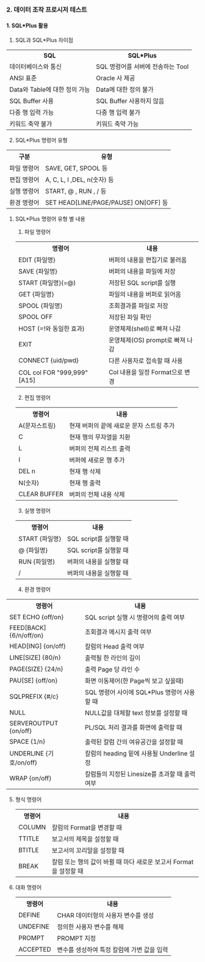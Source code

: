### 2. 데이터 조작 프로시저 테스트
#### 1. SQL*Plus 활용
1. SQL과 SQL*Plus 차이점
<table>
    <tr>
        <th>SQL</th>
        <th>SQL*Plus</th>
    </tr>
    <tr>
        <td>데이터베이스와 통신</td>
        <td>SQL 명령어를 서버에 전송하는 Tool</td>
    </tr>
    <tr>
        <td>ANSI 표준</td>
        <td>Oracle 사 제공</td>
    </tr>
    <tr>
        <td>Data와 Table에 대한 정의 가능</td>
        <td>Data에 대한 정의 불가</td>
    </tr>
    <tr>
        <td>SQL Buffer 사용</td>
        <td>SQL Buffer 사용하지 않음</td>
    </tr>
    <tr>
        <td>다중 행 입력 가능</td>
        <td>다중 행 입력 불가</td>
    </tr>
    <tr>
        <td>키워드 축약 불가</td>
        <td>키워드 축약 가능</td>
    </tr>
</table>

2. SQL*Plus 명령어 유형

<table>
    <tr>
        <th>구분</th>
        <th>유형</th>
    </tr>
    <tr>
        <td>파일 명령어</td>
        <td>SAVE, GET, SPOOL 등</td>
    </tr>
    <tr>
        <td>편집 명령어</td>
        <td>A, C, L, I ,DEL, n(숫자) 등 </td>
    </tr>
     <tr>
        <td>실행 명령어</td>
        <td>START, @ , RUN , / 등</td>
    </tr>
     <tr>
        <td>환경 명령어</td>
        <td>SET HEAD[LINE/PAGE/PAUSE] ON[OFF] 등</td>
    </tr>
</table>

1. SQL*Plus 명령어 유형 별 내용
   1. 파일 명령어
    <table>
         <tr>
            <th>명령어</th>
            <th>내용</th>
        </tr>
        <tr>
            <td>EDIT {파일명}</td>
            <td>버퍼의 내용을 편집기로 불러옴</td>
        </tr>
         <tr>
            <td>SAVE {파일명}</td>
            <td>버퍼의 내용을 파일에 저장</td>
        </tr>
         <tr>
            <td>START {파일명}(=@)</td>
            <td>저장된 SQL script를 실행</td>
        </tr>
         <tr>
            <td>GET {파일명}</td>
            <td>파일의 내용을 버퍼로 읽어옴</td>
        </tr>
         <tr>
            <td>SPOOL {파일명}</td>
            <td>조회결과를 파일로 저장</td>
        </tr>
         <tr>
            <td>SPOOL OFF</td>
            <td>저장된 파일 확인</td>
        </tr>
         <tr>
            <td>HOST (=!와 동일한 효과)</td>
            <td>운영체제(shell)로 빠져 나감</td>
        </tr>
         <tr>
            <td>EXIT</td>
            <td>운영체제(OS) prompt로 빠져 나감</td>
        </tr>
         <tr>
            <td>CONNECT {uid/pwd}</td>
            <td>다른 사용자로 접속할 때 사용</td>
        </tr>
         <tr>
            <td>COL col FOR "999,999"[A15]</td>
            <td>Col 내용을 일정 Format으로 변경</td>
        </tr>
    </table>

   2. 편집 명령어

    <table>
         <tr>
            <th>명령어</th>
            <th>내용</th>
        </tr>
        <tr>
            <td>A{문자스트링}</td>
            <td>현재 버퍼의 끝에 새로운 문자 스트링 추가</td>
        </tr>
         <tr>
            <td>C</td>
            <td>현재 행의 무자열을 치환</td>
        </tr>
         <tr>
            <td>L</td>
            <td>버퍼의 전체 리스트 출력</td>
        </tr>
         <tr>
            <td>I</td>
            <td>버퍼에 새로운 행 추가</td>
        </tr>
         <tr>
            <td>DEL n</td>
            <td>현재 행 삭제</td>
        </tr> 
        <tr>
            <td>N(숫자)</td>
            <td>현재 행 출력</td>
        </tr>
         <tr>
            <td>CLEAR BUFFER</td>
            <td>버퍼의 전체 내용 삭제</td>
        </tr>
    </table>

   3. 실행 명령어
    <table>
         <tr>
            <th>명령어</th>
            <th>내용</th>
        </tr>
        <tr>
            <td>START {파일명}</td>
            <td>SQL script를 실행할 때</td>
        </tr>
         <tr>
            <td>@ {파일명}</td>
            <td>SQL script를 실행할 때</td>
        </tr>
         <tr>
            <td>RUN {파일명}</td>
            <td>버퍼의 내용을 실행할 때</td>
        </tr>
         <tr>
            <td>/</td>
            <td>버퍼의 내용을 실행할 때</td>
        </tr>
    </table>

   4. 환경 명령어
  <table>
         <tr>
            <th>명령어</th>
            <th>내용</th>
        </tr>
        <tr>
            <td>SET ECHO {off/on}</td>
            <td>SQL script 실행 시 명령어의 출력 여부</td>
        </tr>
        <tr>
            <td>FEED[BACK] {6/n/off/on}</td>
            <td>조회결과 메시지 출력 여부</td>
        </tr>
        <tr>
            <td>HEAD[ING] {on/off}</td>
            <td>칼럼의 Head 출력 여부</td>
        </tr>
        <tr>
            <td>LINE[SIZE] {80/n}</td>
            <td>출력될 한 라인의 길이</td>
        </tr>
        <tr>
            <td>PAGE{SIZE} {24/n}</td>
            <td>출력 Page 당 라인 수</td>
        </tr>
        <tr>
            <td>PAU[SE] {off/on}</td>
            <td>화면 이동제어(한 Page씩 보고 싶을때)</td>
        </tr>
        <tr>
            <td>SQLPREFIX {#/c}</td>
            <td>SQL 명령어 사이에 SQL*Plus 명령어 사용할 때</td>
        </tr>
        <tr>
            <td>NULL</td>
            <td>NULL값을 대체할 text 정보를 설정할 때</td>
        </tr>
        <tr>
            <td>SERVEROUTPUT {on/off}</td>
            <td>PL/SQL 처리 결과를 화면에 출력할 때</td>
        </tr>
        <tr>
            <td>SPACE {1/n}</td>
            <td>출력된 칼럼 간의 여유공간을 설정할 때</td>
        </tr>
        <tr>
            <td>UNDERLINE {기호/on/off}</td>
            <td>칼럼의 heading 밑에 사용될 Underline 설정</td>
        </tr>
        <tr>
            <td>WRAP {on/off}</td>
            <td>칼럼들의 지정된 Linesize를 초과할 때 출력 여부</td>
        </tr>
    </table>

   5. 형식 명령어
        <table>
            <tr>
                <th>명령어</th>
                <th>내용</th>
            </tr>
            <tr>
                <td>COLUMN</td>
                <td>칼럼의 Format을 변경할 때</td>
            </tr>
            <tr>
                <td>TTITLE</td>
                <td>보고서의 제목을 설정할 때</td>
            </tr>
            <tr>
                <td>BTITLE</td>
                <td>보고서의 꼬리말을 설정할 때</td>
            </tr>
            <tr>
                <td>BREAK</td>
                <td>칼럼 또는 행의 값이 바뀔 때 마다 새로운 보고서 Format을 설정할 때</td>
            </tr>
        </table>

   6. 대화 명령어
        <table>
            <tr>
                <th>명령어</th>
                <th>내용</th>
            </tr>
            <tr>
                <td>DEFINE</td>
                <td>CHAR 데이터형의 사용자 변수를 생성</td>
            </tr>
            <tr>
                <td>UNDEFINE</td>
                <td>정의한 사용자 변수를 해제</td>
            </tr>
            <tr>
                <td>PROMPT</td>
                <td>PROMPT 지정</td>
            </tr>
            <tr>
                <td>ACCEPTED</td>
                <td>변수를 생성하여 특정 칼럼에 가변 값을 입력</td>
            </tr>
        </table>
